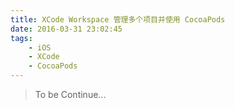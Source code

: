 ```yaml
---
title: XCode Workspace 管理多个项目并使用 CocoaPods
date: 2016-03-31 23:02:45
tags:
	- iOS
	- XCode
	- CocoaPods
---
```


> To be Continue...